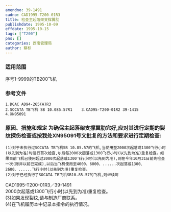 ```yaml
---
amendno: 39-1491  
cadno: CAD1995-T200-01R3  
title: 检查主起落架支撑翼肋  
publishdate: 1995-10-09  
effdate: 1995-10-15  
tags: ["T200"]  
pns: []  
categories: 西南管理局  
author: 蔡标  
---
```

  
### 适用范围  
序号1-9999的TB200飞机  
  
<!--more-->  
### 参考文件  
    1.DGAC AD94-265(A)R3  
    2.SOCATA TB飞机 SB 10.085.57R1    3.CAD95-T200-01R2 39-1415    4.XN95091  
  
### 原因、措施和规定 为确保主起落架支撑翼肋完好,应对其进行定期的裂纹探伤检查或按我处XN95091号文批复的方法和要求进行定期检查:  
    (1)对于未执行过SOCATA TB飞机SB 10.85.57的飞机,当使用至2000次起落或1300飞行小时(以先到为准)时进行首次检查,尔后每2000次起落或1300飞行小时(以先到为准)重复检查。如果目前飞机已使用超过2000次起落或1300飞行小时(以先到为准),则在今年10月31日前先检查一次(除非以前已完成),以后当飞机使用至4000、6000、......次起落或1300、2600、......飞行小时(以先到为准)重复检查。  
    (2)对于已经执行了SOCATA TB飞机SB10.85.57的飞机,则继续每  
  CAD1995-T200-01R3／39-1491  
2000次起落或1300飞行小时(以先到为准)重复检查。  
    (3)如果发现裂纹,请与制造厂商联系。  
    (4)在飞机履历本中记录本指令的执行情况。  
  
